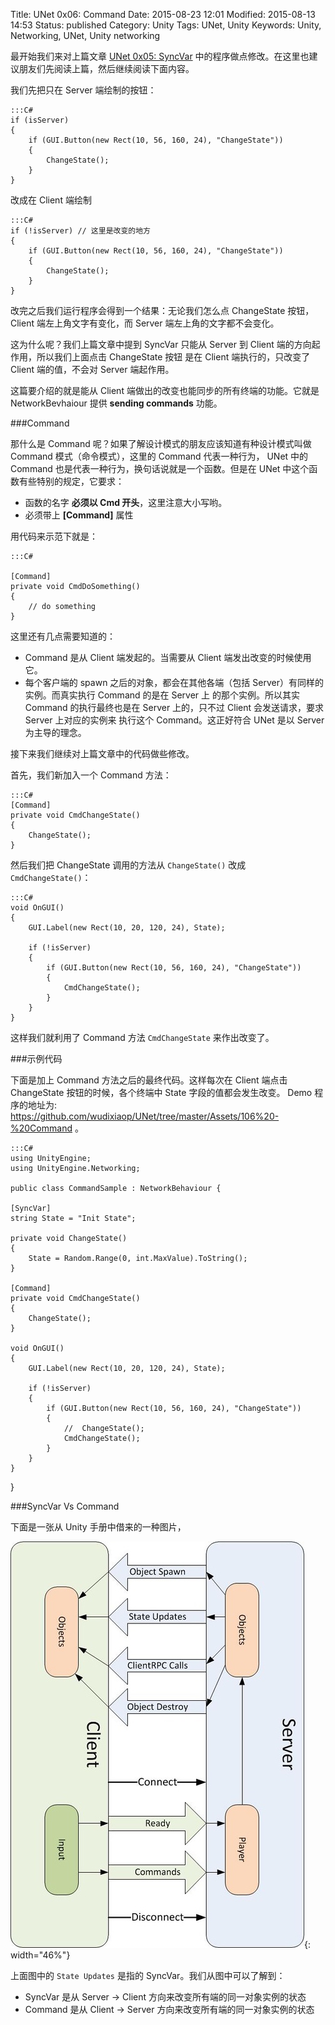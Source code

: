 Title: UNet 0x06: Command
Date: 2015-08-23 12:01
Modified: 2015-08-13 14:53
Status: published
Category: Unity
Tags: UNet, Unity
Keywords: Unity, Networking, UNet, Unity networking

最开始我们来对上篇文章 [UNet 0x05: SyncVar]({filename}/UNet_5.md) 中的程序做点修改。在这里也建议朋友们先阅读上篇，然后继续阅读下面内容。

我们先把只在 Server 端绘制的按钮：

	:::C#
	if (isServer)
	{
		if (GUI.Button(new Rect(10, 56, 160, 24), "ChangeState"))
		{
			ChangeState();
		}
	}
	
改成在 Client 端绘制
	
	:::C#
	if (!isServer) // 这里是改变的地方
	{
		if (GUI.Button(new Rect(10, 56, 160, 24), "ChangeState"))
		{
			ChangeState();
		}
	}
	
改完之后我们运行程序会得到一个结果：无论我们怎么点 ChangeState 按钮，Client 端左上角文字有变化，而 Server 端左上角的文字都不会变化。

这为什么呢？我们上篇文章中提到 SyncVar 只能从 Server 到 Client 端的方向起作用，所以我们上面点击 ChangeState 按钮
是在 Client 端执行的，只改变了 Client 端的值，不会对 Server 端起作用。

这篇要介绍的就是能从 Client 端做出的改变也能同步的所有终端的功能。它就是 NetworkBevhaiour 提供 __sending commands__ 功能。

###Command

那什么是 Command 呢？如果了解设计模式的朋友应该知道有种设计模式叫做 Command 模式（命令模式），这里的 Command 代表一种行为，
UNet 中的 Command 也是代表一种行为，换句话说就是一个函数。但是在 UNet 中这个函数有些特别的规定，它要求：

* 函数的名字 __必须以 Cmd 开头__，这里注意大小写哟。
* 必须带上 __[Command]__ 属性

用代码来示范下就是：

	:::C#
	
	[Command]
	private void CmdDoSomething()
	{
		// do something
	}
	
这里还有几点需要知道的：

* Command 是从 Client 端发起的。当需要从 Client 端发出改变的时候使用它。
* 每个客户端的 spawn 之后的对象，都会在其他各端（包括 Server）有同样的实例。而真实执行 Command 的是在 Server 上
的那个实例。所以其实 Command 的执行最终也是在 Server 上的，只不过 Client 会发送请求，要求 Server 上对应的实例来
执行这个 Command。这正好符合 UNet 是以 Server 为主导的理念。

接下来我们继续对上篇文章中的代码做些修改。

首先，我们新加入一个 Command 方法：

	:::C#
	[Command]
    private void CmdChangeState()
    {
        ChangeState();
    }
	
然后我们把 ChangeState 调用的方法从 `ChangeState()` 改成 `CmdChangeState()`：

	:::C#
	void OnGUI()
    {
        GUI.Label(new Rect(10, 20, 120, 24), State);
        
        if (!isServer)
        {
            if (GUI.Button(new Rect(10, 56, 160, 24), "ChangeState"))
            {
                CmdChangeState();
            }
        }
    } 
	
这样我们就利用了 Command 方法 `CmdChangeState` 来作出改变了。

###示例代码

下面是加上 Command 方法之后的最终代码。这样每次在 Client 端点击 ChangeState 按钮的时候，各个终端中 State 字段的值都会发生改变。
Demo 程序的地址为: <https://github.com/wudixiaop/UNet/tree/master/Assets/106%20-%20Command> 。

	:::C#
	using UnityEngine;
	using UnityEngine.Networking;
	
	public class CommandSample : NetworkBehaviour {

	[SyncVar]
    string State = "Init State";

    private void ChangeState()
    {
        State = Random.Range(0, int.MaxValue).ToString();
    }
    
    [Command]
    private void CmdChangeState()
    {
        ChangeState();
    }

    void OnGUI()
    {
        GUI.Label(new Rect(10, 20, 120, 24), State);
        
        if (!isServer)
        {
            if (GUI.Button(new Rect(10, 56, 160, 24), "ChangeState"))
            {
                //  ChangeState();
                CmdChangeState();
            }
        }
    }
}

###SyncVar Vs Command

下面是一张从 Unity 手册中借来的一种图片，

![UNetDirection](images/UNet/UNetDirections.jpg){: width="46%"}

上面图中的 `State Updates` 是指的 SyncVar。我们从图中可以了解到：

* SyncVar 是从 Server -> Client 方向来改变所有端的同一对象实例的状态
* Command 是从 Client -> Server 方向来改变所有端的同一对象实例的状态